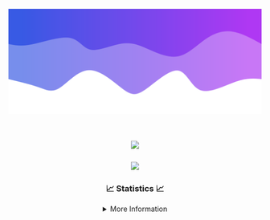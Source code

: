 ![Header](./IMG_4001.png)
<div align="center">

<h1 align="center">
  <a href="https://git.io/typing-svg">
    <img src="https://readme-typing-svg.herokuapp.com/?lines=Welcome+to+my+profile!+👋;JavaScript+developer.;&center=true&size=25">
  </a>
</h1>

<p align="center">
  <img src="https://lanyard.cnrad.dev/api/624702585596805130" />
</p>

### 📈 Statistics 📈
<details>
    <summary>More Information</summary>
    <br/>

<!--START_SECTION:waka-->
![Code Time](http://img.shields.io/badge/Code%20Time-10%20hrs%2012%20mins-blue)

![Profile Views](http://img.shields.io/badge/Profile%20Views-0-blue)

**🐱 My GitHub Data** 

> 📦 1.1 kB Used in GitHub's Storage 
 > 
> 🏆 23 Contributions in the Year 2023
 > 
> 🚫 Not Opted to Hire
 > 
> 📜 5 Public Repositories 
 > 
> 🔑 1 Private Repositories 
 > 
**I'm an Early 🐤** 

```text
🌞 Morning                126 commits         █████░░░░░░░░░░░░░░░░░░░░   20.49 % 
🌆 Daytime                235 commits         ██████████░░░░░░░░░░░░░░░   38.21 % 
🌃 Evening                228 commits         █████████░░░░░░░░░░░░░░░░   37.07 % 
🌙 Night                  26 commits          █░░░░░░░░░░░░░░░░░░░░░░░░   04.23 % 
```
📅 **I'm Most Productive on Thursday** 

```text
Monday                   107 commits         ████░░░░░░░░░░░░░░░░░░░░░   17.40 % 
Tuesday                  73 commits          ███░░░░░░░░░░░░░░░░░░░░░░   11.87 % 
Wednesday                114 commits         █████░░░░░░░░░░░░░░░░░░░░   18.54 % 
Thursday                 129 commits         █████░░░░░░░░░░░░░░░░░░░░   20.98 % 
Friday                   63 commits          ███░░░░░░░░░░░░░░░░░░░░░░   10.24 % 
Saturday                 62 commits          ███░░░░░░░░░░░░░░░░░░░░░░   10.08 % 
Sunday                   67 commits          ███░░░░░░░░░░░░░░░░░░░░░░   10.89 % 
```


📊 **This Week I Spent My Time On** 

```text
🕑︎ Time Zone: America/New_York

💬 Programming Languages: 
No Activity Tracked This Week

🔥 Editors: 
No Activity Tracked This Week

🐱‍💻 Projects: 
No Activity Tracked This Week

💻 Operating System: 
No Activity Tracked This Week
```

**I Mostly Code in Java** 

```text
Java                     16 repos            █████████████████████░░░░   84.21 % 
JavaScript               2 repos             ███░░░░░░░░░░░░░░░░░░░░░░   10.53 % 
C++                      1 repo              █░░░░░░░░░░░░░░░░░░░░░░░░   05.26 % 
```



**Timeline**

![Lines of Code chart](https://raw.githubusercontent.com/DevDipin/DevDipin/main/assets/bar_graph.png)


 Last Updated on 10/10/2023 01:43:55 UTC
<!--END_SECTION:waka-->

![Footer](./IMG_4002.png)